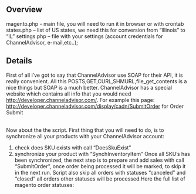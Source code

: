 Overview
-----------------------------------

magento.php - main file, you will need to run it in browser or with crontab
states.php – list of US states, we need this for conversion from “Illinois” to “IL”
settings.php – file with your settings (account credentials for ChannelAdvisor, e-mail,etc..);

Details
-----------------------------------
First of all i’ve got to say that ChannelAdvisor use SOAP for their API, it is really convenient. All this POSTS,GET,CURL,SHMURL,file_get_contents is a nice things but SOAP is a much better. ChannelAdvisor has a special website which contains all info that you would need http://developer.channeladvisor.com/.
For example this page: http://developer.channeladvisor.com/display/cadn/SubmitOrder for Order Submit<br/><br/>

Now about the the script. First thing that you will need to do, is to synchronize all your products with your ChannelAdvisor account:
1. check does SKU exists with call “DoesSkuExist”
2. synchronize your product with “SynchInventoryItem”
Once all SKU’s has been synchronized, the next step is to prepare and add sales with call “SubmitOrder”, once order being processed it will be marked, to skip it in the next run. Script also skip all orders with statuses “canceled” and “closed” all orders other statuses will be processed.Here the full list of magento order statuses: